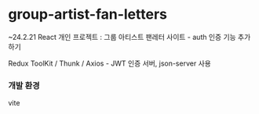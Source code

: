 # group-artist-fan-letters
~24.2.21 React 개인 프로젝트 : 그룹 아티스트 팬레터 사이트 - auth 인증 기능 추가하기

Redux ToolKit / Thunk / Axios - JWT 인증 서버, json-server 사용

### 개발 환경
vite
